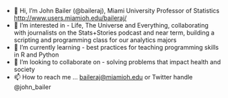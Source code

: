 - 👋 Hi, I’m John Bailer (@baileraj), Miami University Professor of Statistics http://www.users.miamioh.edu/baileraj/
- 👀 I’m interested in -
Life, The Universe and Everything, collaborating with journalists on the Stats+Stories podcast and near term, building a scripting and programming class for our analytics majors
- 🌱 I’m currently learning -
best practices for teaching programming skills in R and Python
- 💞️ I’m looking to collaborate on - 
solving problems that impact health and society
- 📫 How to reach me ... baileraj@miamioh.edu or Twitter handle @john_bailer

<!---
baileraj/baileraj is a ✨ special ✨ repository because its `README.md` (this file) appears on your GitHub profile.
You can click the Preview link to take a look at your changes.
--->
